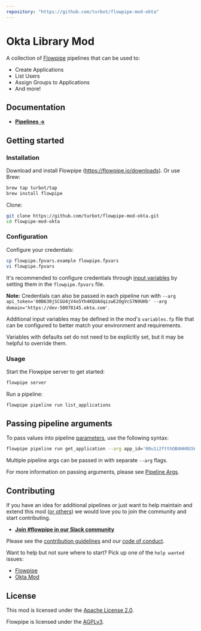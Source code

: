```yaml
---
repository: "https://github.com/turbot/flowpipe-mod-okta"
---
```


# Okta Library Mod

A collection of [Flowpipe](https://flowpipe.io) pipelines that can be used to:
- Create Applications
- List Users
- Assign Groups to Applications
- And more!

## Documentation

- **[Pipelines →](https://hub.flowpipe.io/mods/turbot/okta/pipelines)**

## Getting started

### Installation

Download and install Flowpipe (https://flowpipe.io/downloads). Or use Brew:

```sh
brew tap turbot/tap
brew install flowpipe
```

Clone:

```sh
git clone https://github.com/turbot/flowpipe-mod-okta.git
cd flowpipe-mod-okta
```

### Configuration

Configure your credentials:

```sh
cp flowpipe.fpvars.example flowpipe.fpvars
vi flowpipe.fpvars
```

It's recommended to configure credentials through [input variables](https://flowpipe.io/docs/using-flowpipe/mod-variables) by setting them in the `flowpipe.fpvars` file.

**Note:** Credentials can also be passed in each pipeline run with `--arg api_token='00B630jSCGU4jV4o5Yh4KQUAdqizwE2OgVcS7N9UHb' --arg domain='https://dev-50078145.okta.com'`.

Additional input variables may be defined in the mod's `variables.fp` file that can be configured to better match your environment and requirements.

Variables with defaults set do not need to be explicitly set, but it may be helpful to override them.

### Usage

Start the Flowpipe server to get started:

```sh
flowpipe server
```

Run a pipeline:

```sh
flowpipe pipeline run list_applications
```

## Passing pipeline arguments

To pass values into pipeline [parameters](https://flowpipe.io/docs/using-flowpipe/pipeline-parameters), use the following syntax:

```sh
flowpipe pipeline run get_application --arg app_id='00u1i2ftthOB4HHOG567'
```

Multiple pipeline args can be passed in with separate `--arg` flags.

For more information on passing arguments, please see [Pipeline Args](https://flowpipe.io/docs/using-flowpipe/pipeline-arguments).

## Contributing

If you have an idea for additional pipelines or just want to help maintain and extend this mod ([or others](https://github.com/topics/flowpipe-mod)) we would love you to join the community and start contributing.

- **[Join #flowpipe in our Slack community](https://flowpipe.io/community/join)**

Please see the [contribution guidelines](https://github.com/turbot/flowpipe/blob/main/CONTRIBUTING.md) and our [code of conduct](https://github.com/turbot/flowpipe/blob/main/CODE_OF_CONDUCT.md).

Want to help but not sure where to start? Pick up one of the `help wanted` issues:

- [Flowpipe](https://github.com/turbot/flowpipe/labels/help%20wanted)
- [Okta Mod](https://github.com/turbot/flowpipe-mod-okta/labels/help%20wanted)

## License

This mod is licensed under the [Apache License 2.0](https://github.com/turbot/flowpipe-mod-okta/blob/main/LICENSE).

Flowpipe is licensed under the [AGPLv3](https://github.com/turbot/flowpipe/blob/main/LICENSE).
